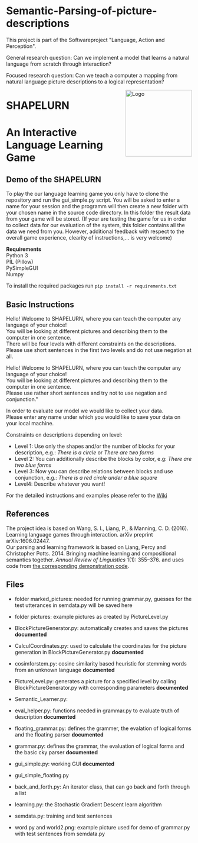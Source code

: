 # Semantic-Parsing-of-picture-descriptions
This project is part of the Softwareproject "Language, Action and Perception".

General research question:  Can we implement a model that learns a natural language from scratch through interaction?

Focused research question:  Can we teach a computer a mapping from natural language picture descriptions to a logical representation?

<div style="float:right;"><img src="https://user-images.githubusercontent.com/36165516/107762120-cf5e8980-6d2c-11eb-97d8-30ea3c3ea5a5.jpg" alt="Logo" height="180" align="right"></img></div>

# SHAPELURN
# An Interactive Language Learning Game

## Demo of the SHAPELURN
To play the our language learning game you only have to clone the repository and run the gui_simple.py script. 
You will be asked to enter a name for your session and the programm will then create a new folder with your chosen name in the source code directory. 
In this folder the result data from your game  will be stored. (If your are testing the game for us in order to collect data for our evaluation of the system, this folder contains all the data we need from you. However, additional feedback with respect to the overall game experience, clearity of instructions,... is very welcome)

**Requirements**<br>
Python 3 <br>
PIL (Pillow) <br>
PySimpleGUI <br>
Numpy <br>

To install the required packages run 
```pip install -r requirements.txt```

## Basic Instructions 

Hello! Welcome to SHAPELURN, where you can teach the computer any language of your choice!<br>
You will be looking at different pictures and describing them to the computer in one sentence.<br>
There will be four levels with different constraints on the descriptions.<br>
Please use short sentences in the first two levels and do not use negation at all.<br>

Hello! Welcome to SHAPELURN, where you can teach the computer any language of your choice!<br>
You will be looking at different pictures and describing them to the computer in one sentence. <br>
Please use rather short sentences and try not to use negation and conjunction."

In order to evaluate our model we would like to collect your data.<br>
Please enter any name under which you would like to save your data on your local machine.

Constraints on descriptions depending on level: <br>
* Level 1: Use only the shapes and/or the number of blocks for your description, e.g.: *There is a circle* or *There are two forms*
* Level 2: You can additionally describe the blocks by color, e.g: *There are two blue forms*
* Level 3: Now you can describe relations between blocks and use conjunction, e.g.: *There is a red circle under a blue square*
* Level4: Describe whatever you want!

For the detailed instructions and examples please refer to the [Wiki](https://github.com/itsLuisa/Semantic-Parsing-of-picture-descriptions/wiki)

## References

The project idea is based on Wang, S. I., Liang, P., & Manning, C. D. (2016). Learning language games through interaction. arXiv preprint arXiv:1606.02447. <br>
Our parsing and learning framework is based on Liang, Percy and Christopher Potts. 2014. Bringing machine learning and compositional semantics together. *Annual Review of Linguistics* 1(1): 355–376. and uses code from [the corresponding demonstration code](https://github.com/cgpotts/annualreview-complearning).

## Files 
* folder marked_pictures: needed for running grammar.py, guesses for the test utterances in semdata.py will be saved here
* folder pictures: example pictures as created by PictureLevel.py

* BlockPictureGenerator.py: automatically creates and saves the pictures **documented**
* CalculCoordinates.py: used to calculate the coordinates for the picture generation in BlockPictureGenerator.py **documented**
* cosimforstem.py: cosine similarity based heuristic for stemming words from an unknown language **documented**
* PictureLevel.py: generates a picture for a specified level by calling BlockPictureGenerator.py with corresponding parameters **documented**
* Semantic_Learner.py:  
* eval_helper.py: functions needed in grammar.py to evaluate truth of description **documented**
* floating_grammar.py: defines the grammer, the evalation of logical forms and the floating parser **documented**
* grammar.py: defines the grammar, the evaluation of logical forms and the basic cky parser **documented**
* gui_simple.py: working GUI **documented**
* gui_simple_floating.py
* back_and_forth.py: An iterator class, that can go back and forth through a list
* learning.py: the Stochastic Gradient Descent learn algorithm 
* semdata.py: training and test sentences 
* word.py and world2.png: example picture used for demo of grammar.py with test sentences from semdata.py
